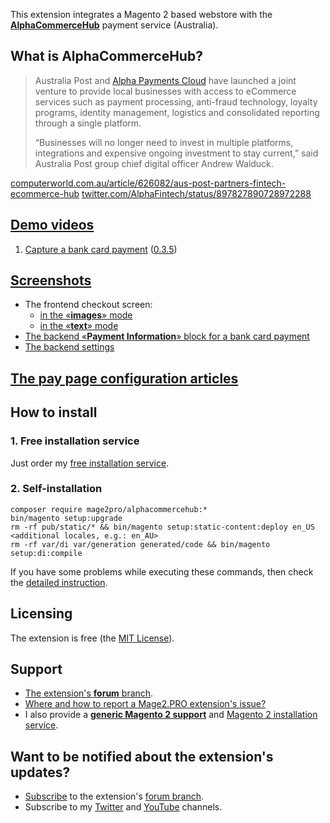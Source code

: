 This extension integrates a Magento 2 based webstore with the **[AlphaCommerceHub](http://alphacommercehub.com.au)** payment service (Australia).  

## What is AlphaCommerceHub?
>Australia Post and [Alpha Payments Cloud](https://mage2.pro/t/3218) have launched a joint venture to provide local businesses with access to eCommerce services such as payment processing, anti-fraud technology, loyalty programs, identity management, logistics and consolidated reporting through a single platform.
>
> “Businesses will no longer need to invest in multiple platforms, integrations and expensive ongoing investment to stay current,” said Australia Post group chief digital officer Andrew Walduck.  

[computerworld.com.au/article/626082/aus-post-partners-fintech-ecommerce-hub](https://www.computerworld.com.au/article/626082/aus-post-partners-fintech-ecommerce-hub)
[twitter.com/AlphaFintech/status/897827890728972288](https://twitter.com/AlphaFintech/status/897827890728972288)

## [Demo videos](https://www.youtube.com/playlist?list=PLTq8uOpBQGsFXcazPVhagNxV8Wb77ggoT)
1. [Capture a bank card payment](https://www.youtube.com/watch?v=kKrIZWvHLcA) ([0.3.5](https://github.com/mage2pro/alphacommercehub/releases/tag/0.3.5))

## [Screenshots](https://mage2.pro/tags/alphacommercehub-screenshot)
- The frontend checkout screen:
    - [in the «**images**» mode](https://mage2.pro/t/topic/4973)
    - [in the «**text**» mode](https://mage2.pro/t/topic/4815)
- [The backend «**Payment Information**» block for a bank card payment](https://mage2.pro/t/topic/5076)
- [The backend settings](https://mage2.pro/t/topic/4816)    

##  [The **pay page** configuration articles](https://mage2.pro/tags/alphacommercehub-pay-page-configuration)

## How to install

### 1. Free installation service
Just order my [free installation service](https://mage2.pro/t/3585).

### 2. Self-installation
```
composer require mage2pro/alphacommercehub:*
bin/magento setup:upgrade
rm -rf pub/static/* && bin/magento setup:static-content:deploy en_US <additional locales, e.g.: en_AU>
rm -rf var/di var/generation generated/code && bin/magento setup:di:compile
```
If you have some problems while executing these commands, then check the [detailed instruction](https://mage2.pro/t/263).

## Licensing
The extension is free (the [MIT License](https://en.wikipedia.org/wiki/MIT_License)).

## Support
- [The extension's **forum** branch](https://mage2.pro/c/extensions/alphacommercehub).
- [Where and how to report a Mage2.PRO extension's issue?](https://mage2.pro/t/2034)
- I also provide a **[generic Magento 2 support](https://mage2.pro/t/755)** and [Magento 2 installation service](https://mage2.pro/t/748).

## Want to be notified about the extension's updates?
- [Subscribe](https://mage2.pro/t/2540) to the extension's [forum branch](https://mage2.pro/c/extensions/alphacommercehub).
- Subscribe to my [Twitter](https://twitter.com/mage2_pro) and [YouTube](https://www.youtube.com/channel/UCvlDAZuj01_b92pzRi69LeQ) channels.


